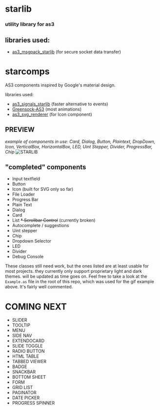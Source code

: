 # starlib
### utility library for as3
## libraries used:
* [as3_msgpack_starlib](https://github.com/dyxribo/as3_msgpack_starlib) (for secure socket data transfer)

# starcomps
AS3 components inspired by Google's material design.

libraries used:
* [as3_signals_starlib](https://github.com/dyxribo/as3_signals_starlib) (faster alternative to events)
* [Greensock-AS3](https://github.com/dyxribo/greensock_as3_starlib) (most animations)
* [as3_svg_renderer](https://github.com/dyxribo/as3_svg_renderer_starlib) (for Icon component)


## PREVIEW
_example of components in use: Card, Dialog, Button, Plaintext, DropDown, Icon, VerticalBox, HorizontalBox, LED, Uint Stepper, Divider, ProgressBar, Chip_ 
![STARLIB](https://github.com/blaxstar/starlib/assets/6477128/b49ea5b1-e74b-4cd3-b771-84a33c7a4a9e)


## "completed" components

* Input textfield
* Button
* Icon (built for SVG only so far)
* File Loader
* Progress Bar
* Plain Text
* Dialog
* Card
* List
~~* Scrollbar Control~~ (currently broken)
* Autocomplete / suggestions
* Uint stepper
* Chip
* Dropdown Selector
* LED
* Divider
* Debug Console

These classes still need work, but the ones listed are at least usable for most projects.
they currently only support proprietary light and dark themes. will be updated as time goes on. 
Feel free to take a look at the `Example.as` file in the root of this repo, which was used for the gif example above. It's fairly well commented.

COMING NEXT
============
* SLIDER
* TOOLTIP
* MENU
* SIDE NAV
*	EXTENDOCARD
*	SLIDE TOGGLE
*	RADIO BUTTON
*	HTML TABLE
*	TABBED VIEWER
*	BADGE
*	SNACKBAR
*	BOTTOM SHEET
*	FORM
*	GRID LIST
*	PAGINATOR
*	DATE PICKER
*	PROGRESS SPINNER


